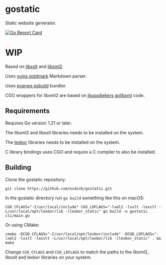 # gostatic
Static website generator.

[![Go Report Card](https://goreportcard.com/badge/github.com/esdinb/gostatic?style=flat-square)](https://goreportcard.com/report/github.com/golang-standards/project-layout)

# WIP

Based on [libxslt](https://gitlab.gnome.org/GNOME/libxslt) and [libxml2](https://gitlab.gnome.org/GNOME/libxml2). 

Uses [yuins goldmark](https://github.com/yuin/goldmark) Markdown parser.

Uses [evanws esbuild](https://github.com/evanw/esbuild) bundler.

CGO wrappers for libxml2 are based on [jbussdiekers golibxml](https://github.com/jbussdieker/golibxml) code.

## Requirements

Requires Go version 1.21 or later.

The libxml2 and libxslt libraries needs to be installed on the system.

The [lexbor](https://github.com/lexbor/lexbor) libraries needs to be installed on the system.

C library bindings uses CGO and require a C compiler to also be installed.

## Building

Clone the gostatic repository:

`git clone https://github.com/esdinb/gostatic.git`

In the gostatic directory run `go build` something like this on macOS:

`CGO_CFLAGS="-I/usr/local/include" CGO_LDFLAGS="-lxml2 -lxslt -lexslt -L/usr/local/opt/lexbor/lib -llexbor_static" go build -o gostatic cli/main.go`

Or using CMake:

`cmake -DCGO_CFLAGS="-I/usr/local/opt/lexbor/include" -DCGO_LDFLAGS="-lxml2 -lxslt -lexslt -L/usr/local/opt/lexbor/lib -llexbor_static" . && make`

Change `CGO_CFLAGS` and `CGO_LDFLAGS` to match the paths to the libxml2, libxslt and lexbor libraries on your system.

